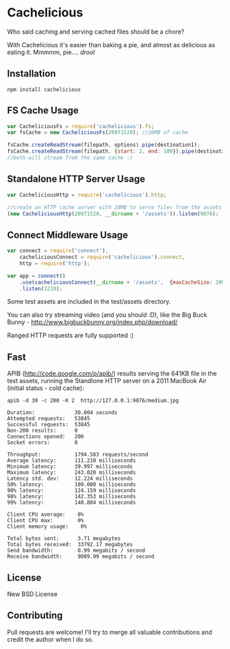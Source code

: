 Cachelicious
=============

Who said caching and serving cached files should be a chore? 

With Cachelicious it's easier than baking a pie, and almost as delicious as eating it. Mmmmm, pie.... *drool*


Installation
-----------

    npm install cachelicious


FS Cache Usage
-----

```js
var CacheliciousFs = require('cachelicious').fs;
var fsCache = new CacheliciousFs(20971520); //20MB of cache

fsCache.createReadStream(filepath, options).pipe(destination1);
fsCache.createReadStream(filepath, {start: 2, end: 100}).pipe(destination2);
//both will stream from the same cache :)

```

Standalone HTTP Server Usage
-----

```js
var CacheliciousHttp = require('cachelicious').http;

//create an HTTP cache server with 20MB to serve files from the assets directory
(new CacheliciousHttp(20971520, __dirname + '/assets')).listen(9876);	
```

Connect Middleware Usage
-----

```js
var connect = require('connect'),
    cacheliciousConnect = require('cachelicious').connect,
    http = require('http');

var app = connect()
	.use(cacheliciousConnect(__dirname + '/assets',  {maxCacheSize: 20971520}))
	.listen(3210);
```


Some test assets are included in the test/assets directory.

You can also try streaming video (and you should :D), like the Big Buck Bunny - http://www.bigbuckbunny.org/index.php/download/

Ranged HTTP requests are fully supported :)

Fast
-----

APIB (http://code.google.com/p/apib/) results serving the 641KB file in the test assets, running the Standlone HTTP server on a 2011 MacBook Air (initial status - cold cache):

	apib -d 30 -c 200 -K 2  http://127.0.0.1:9876/medium.jpg

```
Duration:             30.004 seconds
Attempted requests:   53845
Successful requests:  53845
Non-200 results:      0
Connections opened:   200
Socket errors:        0

Throughput:           1794.583 requests/second
Average latency:      111.210 milliseconds
Minimum latency:      39.997 milliseconds
Maximum latency:      243.020 milliseconds
Latency std. dev:     12.224 milliseconds
50% latency:          109.000 milliseconds
90% latency:          124.159 milliseconds
98% latency:          142.353 milliseconds
99% latency:          148.804 milliseconds

Client CPU average:    0%
Client CPU max:        0%
Client memory usage:    0%

Total bytes sent:      3.71 megabytes
Total bytes received:  33792.17 megabytes
Send bandwidth:        0.99 megabits / second
Receive bandwidth:     9009.99 megabits / second
```

License
-----

New BSD License


Contributing
------------

Pull requests are welcome! I'll try to merge all valuable contributions and credit the author when I do so.
